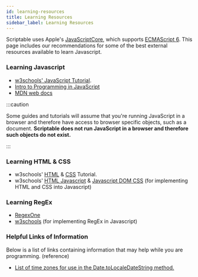 ```yaml
---
id: learning-resources
title: Learning Resources
sidebar_label: Learning Resources
---
```

Scriptable uses Apple's [JavaScriptCore](https://developer.apple.com/documentation/javascriptcore), which supports [ECMAScript 6](https://www.w3schools.com/js/js_es6.asp).
This page includes our recommendations for some of the best external resources available to learn Javascript.


### Learning Javascript
* [w3schools' JavaScript Tutorial](https://www.w3schools.com/js/js_intro.asp).
* [Intro to Programming in JavaScript](https://www.codecademy.com/pro/intensive/programming-with-javascript)
* [MDN web docs](https://developer.mozilla.org/en-US/docs/Web/JavaScript/Guide)

:::caution

Some guides and tutorials will assume that you're running JavaScript in a browser and therefore have access to browser specific objects, such as a document. **Scriptable does not run JavaScript in a browser and therefore such objects do not exist.**

:::

### Learning HTML & CSS
* w3schools' [HTML](https://www.w3schools.com/html/) & [CSS](https://www.w3schools.com/css/default.asp) Tutorial.
* w3schools' [HTML Javascript](https://www.w3schools.com/html/html_scripts.asp) & [Javascript DOM CSS](https://www.w3schools.com/js/js_htmldom_css.asp) (for implementing HTML and CSS into Javascript)

### Learning RegEx
* [RegexOne](https://regexone.com/)
* [w3schools](https://www.w3schools.com/jsref/jsref_obj_regexp.asp) (for implementing RegEx in Javascript)

### Helpful Links of Information
Below is a list of links containing information that may help while you are programming. (reference)

* [List of time zones for use in the Date.toLocaleDateString method.](https://gist.github.com/rxaviers/8481876)



